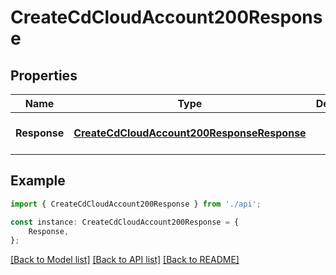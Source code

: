 # CreateCdCloudAccount200Response


## Properties

Name | Type | Description | Notes
------------ | ------------- | ------------- | -------------
**Response** | [**CreateCdCloudAccount200ResponseResponse**](CreateCdCloudAccount200ResponseResponse.md) |  | [optional] [default to undefined]

## Example

```typescript
import { CreateCdCloudAccount200Response } from './api';

const instance: CreateCdCloudAccount200Response = {
    Response,
};
```

[[Back to Model list]](../README.md#documentation-for-models) [[Back to API list]](../README.md#documentation-for-api-endpoints) [[Back to README]](../README.md)
